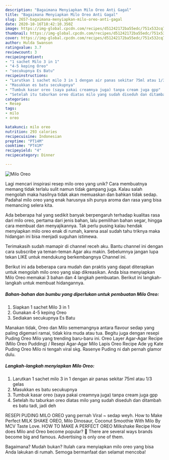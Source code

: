 ```yaml
---
description: "Bagaimana Menyiapkan Milo Oreo Anti Gagal"
title: "Bagaimana Menyiapkan Milo Oreo Anti Gagal"
slug: 2657-bagaimana-menyiapkan-milo-oreo-anti-gagal
date: 2020-10-16T18:42:10.350Z
image: https://img-global.cpcdn.com/recipes/d51242172ba55edc/751x532cq70/milo-oreo-foto-resep-utama.jpg
thumbnail: https://img-global.cpcdn.com/recipes/d51242172ba55edc/751x532cq70/milo-oreo-foto-resep-utama.jpg
cover: https://img-global.cpcdn.com/recipes/d51242172ba55edc/751x532cq70/milo-oreo-foto-resep-utama.jpg
author: Hulda Swanson
ratingvalue: 3.7
reviewcount: 3
recipeingredient:
- "1 sachet Milo 3 in 1"
- "4-5 keping Oreo"
- "secukupnya Es Batu"
recipeinstructions:
- "Larutkan 1 sachet milo 3 in 1 dengan air panas sekitar 75ml atau 1/3 gelas"
- "Masukkan es batu secukupnya"
- "Tumbuk kasar oreo (saya pakai creamnya juga) tanpa cream juga gpp"
- "Setelah itu taburkan oreo diatas milo yang sudah diseduh dan ditambah es batu tadi, jadi deh"
categories:
- Resep
tags:
- milo
- oreo

katakunci: milo oreo 
nutrition: 293 calories
recipecuisine: Indonesian
preptime: "PT14M"
cooktime: "PT41M"
recipeyield: "4"
recipecategory: Dinner

---
```



![Milo Oreo](https://img-global.cpcdn.com/recipes/d51242172ba55edc/751x532cq70/milo-oreo-foto-resep-utama.jpg)

Lagi mencari inspirasi resep milo oreo yang unik? Cara membuatnya memang tidak terlalu sulit namun tidak gampang juga. Kalau salah mengolah maka hasilnya tidak akan memuaskan dan bahkan tidak sedap. Padahal milo oreo yang enak harusnya sih punya aroma dan rasa yang bisa memancing selera kita.

Ada beberapa hal yang sedikit banyak berpengaruh terhadap kualitas rasa dari milo oreo, pertama dari jenis bahan, lalu pemilihan bahan segar, hingga cara membuat dan menyajikannya. Tak perlu pusing kalau hendak menyiapkan milo oreo enak di rumah, karena asal sudah tahu triknya maka hidangan ini bisa menjadi suguhan istimewa.

Terimakasih sudah mamapir di channel receh aku. Bantu channel ini dengan cara subscribe ya teman-teman Agar aku makin. Sebelumnya jangan lupa tekan LIKE untuk mendukung berkembangnya Channel ini.


Berikut ini ada beberapa cara mudah dan praktis yang dapat diterapkan untuk mengolah milo oreo yang siap dikreasikan. Anda bisa menyiapkan Milo Oreo memakai 3 bahan dan 4 langkah pembuatan. Berikut ini langkah-langkah untuk membuat hidangannya.

<!--inarticleads1-->

##### Bahan-bahan dan bumbu yang diperlukan untuk pembuatan Milo Oreo:

1. Siapkan 1 sachet Milo 3 in 1
1. Gunakan 4-5 keping Oreo
1. Sediakan secukupnya Es Batu


Manakan tidak, Oreo dan Milo sememangnya antara flavour sedap yang paling digemari ramai, tidak kira muda atau tua. Begitu juga dengan resepi Puding Oreo Milo yang trending baru-baru ini. Oreo Layer Agar-Agar Recipe (Milo Oreo Pudding) / Resepi Agar-Agar Milo Lapis Oreo Recipe Ade yg Kate Puding Oreo Milo ni tengah viral skg. Rasenye Puding ni dah pernah glamor dulu. 

<!--inarticleads2-->

##### Langkah-langkah menyiapkan Milo Oreo:

1. Larutkan 1 sachet milo 3 in 1 dengan air panas sekitar 75ml atau 1/3 gelas
1. Masukkan es batu secukupnya
1. Tumbuk kasar oreo (saya pakai creamnya juga) tanpa cream juga gpp
1. Setelah itu taburkan oreo diatas milo yang sudah diseduh dan ditambah es batu tadi, jadi deh


RESEPI PUDING MILO OREO yang pernah Viral ~ sedap weyh. How to Make Perfect MILK SHAKE OREO, Milo Dinosaur, Coconut Smoothie With Milo By MCV Taste Love. HOW TO MAKE A PERFECT OREO Milkshake Recipe How does Milo and Oreo become popular?  There are several ways brands become big and famous. Advertising is only one of them. 

Bagaimana? Mudah bukan? Itulah cara menyiapkan milo oreo yang bisa Anda lakukan di rumah. Semoga bermanfaat dan selamat mencoba!
